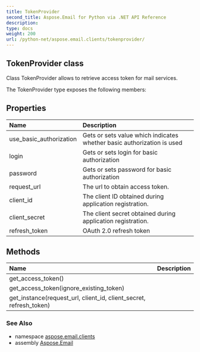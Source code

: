 ```yaml
---
title: TokenProvider
second_title: Aspose.Email for Python via .NET API Reference
description: 
type: docs
weight: 200
url: /python-net/aspose.email.clients/tokenprovider/
---
```


## TokenProvider class

Class TokenProvider allows to retrieve access token for mail services.

The TokenProvider type exposes the following members:
## Properties
| Name | Description |
| :- | :- |
|use_basic_authorization|Gets or sets value which indicates whether basic authorization is used|
|login|Gets or sets login for basic authorization|
|password|Gets or sets password for basic authorization|
|request_url|The url to obtain access token.|
|client_id|The client ID obtained during application registration.|
|client_secret|The client secret obtained during application registration.|
|refresh_token|OAuth 2.0 refresh token|
## Methods
| Name | Description |
| :- | :- |
|get_access_token()|  |
|get_access_token(ignore_existing_token)|  |
|get_instance(request_url, client_id, client_secret, refresh_token)|  |

### See Also

* namespace [aspose.email.clients](/python-net/aspose.email.clients/)
* assembly [Aspose.Email](/python-net/)

